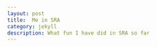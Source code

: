 ```yaml
---
layout: post
title:  Me in SRA
category: jekyll 
description: What fun I have did in SRA so far
---
```

